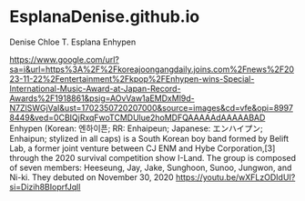 # EsplanaDenise.github.io
Denise Chloe T. Esplana
Enhypen

https://www.google.com/url?sa=i&url=https%3A%2F%2Fkoreajoongangdaily.joins.com%2Fnews%2F2023-11-22%2Fentertainment%2Fkpop%2FEnhypen-wins-Special-International-Music-Award-at-Japan-Record-Awards%2F1918861&psig=AOvVaw1aEMDxMl9d-N7ZlSWGjVaI&ust=1702350720207000&source=images&cd=vfe&opi=89978449&ved=0CBIQjRxqFwoTCMDUlue2hoMDFQAAAAAdAAAAABAD
Enhypen (Korean: 엔하이픈; RR: Enhaipeun; Japanese: エンハイプン; Enhaipun; stylized in all caps) is a South Korean boy band formed by Belift Lab, a former joint venture between CJ ENM and Hybe Corporation,[3] through the 2020 survival competition show I-Land. The group is composed of seven members: Heeseung, Jay, Jake, Sunghoon, Sunoo, Jungwon, and Ni-ki. They debuted on November 30, 2020
https://youtu.be/wXFLzODIdUI?si=Dizih8BIoprfJqll
